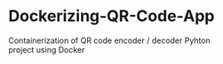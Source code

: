 # Dockerizing-QR-Code-App
Containerization of QR code encoder / decoder Pyhton project using Docker
